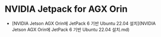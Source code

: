 # NVIDIA Jetpack for AGX Orin

- [NVIDIA Jetson AGX Orin에 JetPack 6 기반 Ubuntu 22.04 설치](NVIDIA Jetson AGX Orin에 JetPack 6 기반 Ubuntu 22.04 설치.md)
